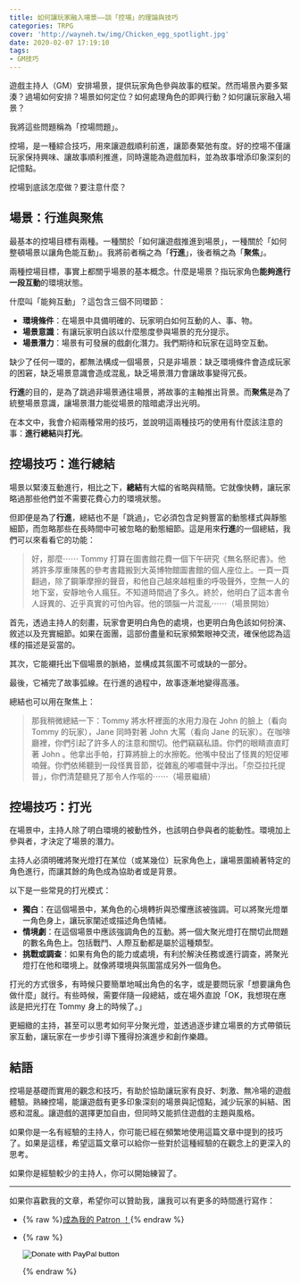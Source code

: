 ```yaml
---
title: 如何讓玩家融入場景——談「控場」的理論與技巧
categories: TRPG
cover: 'http://wayneh.tw/img/Chicken_egg_spotlight.jpg'
date: 2020-02-07 17:19:10
tags:
- GM技巧
---
```


遊戲主持人（GM）安排場景，提供玩家角色參與故事的框架。然而場景內要多緊湊？過場如何安排？場景如何定位？如何處理角色的即興行動？如何讓玩家融入場景？

我將這些問題稱為「控場問題」。

控場，是一種綜合技巧，用來讓遊戲順利前進，讓節奏緊弛有度。好的控場不僅讓玩家保持興味、讓故事順利推進，同時還能為遊戲加料，並為故事增添印象深刻的記憶點。

控場到底該怎麼做？要注意什麼？

<!--more-->

## 場景：行進與聚焦

最基本的控場目標有兩種。一種關於「如何讓遊戲推進到場景」，一種關於「如何整頓場景以讓角色能互動」。我將前者稱之為「**行進**」，後者稱之為「**聚焦**」。

兩種控場目標，事實上都關乎場景的基本概念。什麼是場景？指玩家角色**能夠進行一段互動**的環境狀態。

什麼叫「能夠互動」？這包含三個不同環節：

* **環境條件**：在場景中具備明確的、玩家明白如何互動的人、事、物。
* **場景意識**：有讓玩家明白該以什麼態度參與場景的充分提示。
* **場景潛力**：場景有可發展的戲劇化潛力。我們期待和玩家在這時空互動。

缺少了任何一環的，都無法構成一個場景，只是非場景：缺乏環境條件會造成玩家的困窘，缺乏場景意識會造成混亂，缺乏場景潛力會讓故事變得冗長。

**行進**的目的，是為了跳過非場景通往場景，將故事的主軸推出背景。而**聚焦**是為了統整場景意識，讓場景潛力能從場景的陰暗處浮出光明。

在本文中，我會介紹兩種常用的技巧，並說明這兩種技巧的使用有什麼該注意的事：**進行總結**與**打光**。

## 控場技巧：進行總結

場景以緊湊互動進行，相比之下，**總結**有大幅的省略與精簡。它就像快轉，讓玩家略過那些他們並不需要花費心力的環境狀態。

但即便是為了**行進**，總結也不是「跳過」，它必須包含足夠豐富的動態樣式與靜態細節，而忽略那些在長時間中可被忽略的動態細節。這是用來**行進**的一個總結，我們可以來看看它的功能：

> 好，那麼⋯⋯ Tommy 打算在圖書館花費一個下午研究《無名祭祀書》。他將許多厚重陳舊的參考書籍搬到大英博物館圖書館的個人座位上。一頁一頁翻過，除了鋼筆摩擦的聲音，和他自己越來越粗重的呼吸聲外，空無一人的地下室，安靜地令人瘋狂。不知道時間過了多久。終於，他明白了這本書令人訝異的、近乎真實的可怕內容。他的頭腦一片混亂⋯⋯（場景開始）

首先，透過主持人的刻畫，玩家會更明白角色的處境，也更明白角色該如何扮演、敘述以及充實細節。如果在面團，這部份盡量和玩家頻繁眼神交流，確保他認為這樣的描述是妥當的。

其次，它能襯托出下個場景的脈絡，並構成其氛圍不可或缺的一部分。

最後，它補完了故事弧線。在行進的過程中，故事逐漸地變得高漲。

總結也可以用在聚焦上：

> 那我稍微總結一下：Tommy 將水杯裡面的水用力潑在 John 的臉上（看向 Tommy 的玩家），Jane 同時對著 John 大罵（看向 Jane 的玩家）。在咖啡廳裡，你們引起了許多人的注意和關切。他們竊竊私語。你們的眼睛直直盯著 John 。他拿出手帕，打算將臉上的水擦乾。他嘴中發出了怪異的短促嘟喃聲。你們依稀聽到一段怪異音節，從雜亂的嘟噥聲中浮出。「奈亞拉托提普」，你們清楚聽見了那令人作嘔的⋯⋯（場景繼續）

## 控場技巧：打光

在場景中，主持人除了明白環境的被動性外，也該明白參與者的能動性。環境加上參與者，才決定了場景的潛力。

主持人必須明確將聚光燈打在某位（或某幾位）玩家角色上，讓場景圍繞著特定的角色進行，而讓其餘的角色成為協助者或是背景。

以下是一些常見的打光模式：

- **獨白**：在這個場景中，某角色的心境轉折與恐懼應該被強調。可以將聚光燈單一角色身上，讓玩家闡述或描述角色情緒。
- **情境劇**：在這個場景中應該強調角色的互動。將一個大聚光燈打在關切此問題的數名角色上。包括戰鬥、人際互動都是屬於這種類型。
- **挑戰或調查**：如果有角色的能力或處境，有利於解決任務或進行調查，將聚光燈打在他和環境上。就像將環境與氛圍當成另外一個角色。

打光的方式很多，有時候只要簡單地喊出角色的名字，或是要問玩家「想要讓角色做什麼」就行。有些時候，需要伴隨一段總結，或在場外直說「OK，我想現在應該是把光打在 Tommy 身上的時候了。」

更細緻的主持，甚至可以思考如何平分聚光燈，並透過逐步建立場景的方式帶領玩家互動，讓玩家在一步步引導下獲得扮演進步和創作樂趣。

## 結語

控場是基礎而實用的觀念和技巧，有助於協助讓玩家有良好、刺激、無冷場的遊戲體驗。熟練控場，能讓遊戲有更多印象深刻的場景與記憶點，減少玩家的糾結、困惑和混亂。讓遊戲的選擇更加自由，但同時又能抓住遊戲的主題與風格。

如果你是一名有經驗的主持人，你可能已經在頻繁地使用這篇文章中提到的技巧了。如果是這樣，希望這篇文章可以給你一些對於這種經驗的在觀念上的更深入的思考。

如果你是經驗較少的主持人，你可以開始練習了。

---

如果你喜歡我的文章，希望你可以贊助我，讓我可以有更多的時間進行寫作：

* {% raw %}<a href="https://www.patreon.com/bePatron?u=11250676" data-patreon-widget-type="become-patron-button">成為我的 Patron ！</a><script async src="https://c6.patreon.com/becomePatronButton.bundle.js"></script>{% endraw %}

* {% raw %}<form action="https://www.paypal.com/cgi-bin/webscr" method="post" target="_top"><input type="hidden" name="cmd" value="_donations" /><input type="hidden" name="business" value="5UQJNQ7XVCCE8" /><input type="hidden" name="currency_code" value="TWD" /><input type="image" src="https://www.paypalobjects.com/en_US/TW/i/btn/btn_donateCC_LG.gif" border="0" name="submit" title="PayPal - The safer, easier way to pay online!" alt="Donate with PayPal button" /><img alt="" border="0" src="https://www.paypal.com/en_TW/i/scr/pixel.gif" width="1" height="1" /></form>{% endraw %}